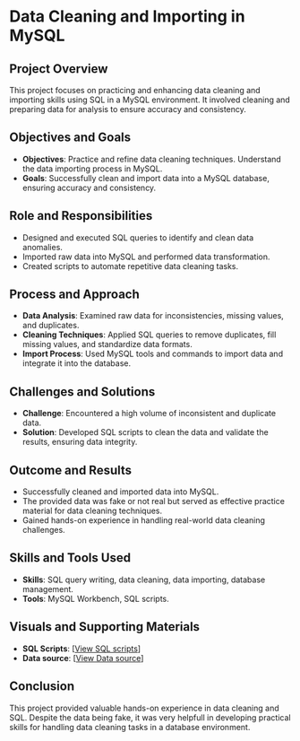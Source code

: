 # Data Cleaning and Importing in MySQL

## Project Overview
This project focuses on practicing and enhancing data cleaning and importing skills using SQL in a MySQL environment. It involved cleaning and preparing data for analysis to ensure accuracy and consistency.

## Objectives and Goals
- **Objectives**: Practice and refine data cleaning techniques. Understand the data importing process in MySQL.
- **Goals**: Successfully clean and import data into a MySQL database, ensuring accuracy and consistency.

## Role and Responsibilities
- Designed and executed SQL queries to identify and clean data anomalies.
- Imported raw data into MySQL and performed data transformation.
- Created scripts to automate repetitive data cleaning tasks.

## Process and Approach
- **Data Analysis**: Examined raw data for inconsistencies, missing values, and duplicates.
- **Cleaning Techniques**: Applied SQL queries to remove duplicates, fill missing values, and standardize data formats.
- **Import Process**: Used MySQL tools and commands to import data and integrate it into the database.

## Challenges and Solutions
- **Challenge**: Encountered a high volume of inconsistent and duplicate data.
- **Solution**: Developed SQL scripts to clean the data and validate the results, ensuring data integrity.

## Outcome and Results
- Successfully cleaned and imported data into MySQL.
- The provided data was fake or not real but served as effective practice material for data cleaning techniques.
- Gained hands-on experience in handling real-world data cleaning challenges.

## Skills and Tools Used
- **Skills**: SQL query writing, data cleaning, data importing, database management.
- **Tools**: MySQL Workbench, SQL scripts.

## Visuals and Supporting Materials
- **SQL Scripts**: [[View SQL scripts](https://github.com/mohamedabdelwahab221/Data-cleaing/blob/main/cleaning%20data.sql)]
- **Data source**: [[View Data source](https://www.kaggle.com/datasets/berkeleyearth/climate-change-earth-surface-temperature-data?select=GlobalLandTemperaturesByCity.csv)]

## Conclusion
This project provided valuable hands-on experience in data cleaning and SQL. Despite the data being fake, it was very helpfull in developing practical skills for handling data cleaning tasks in a database environment.
